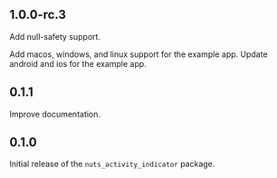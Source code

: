 ## 1.0.0-rc.3

Add null-safety support.

Add macos, windows, and linux support for the example app.
Update android and ios for the example app.

## 0.1.1

Improve documentation.

## 0.1.0

Initial release of the `nuts_activity_indicator` package.

